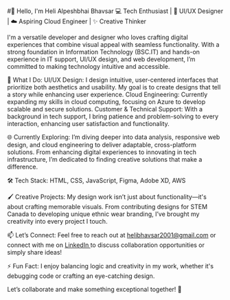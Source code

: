 #👋 Hello, I'm Heli Alpeshbhai Bhavsar
💻 Tech Enthusiast | 🎨 UI/UX Designer | ☁️ Aspiring Cloud Engineer | ✨ Creative Thinker

I'm a versatile developer and designer who loves crafting digital experiences that combine visual appeal with seamless functionality. With a strong foundation in Information Technology (BSC.IT) and hands-on experience in IT support, UI/UX design, and web development, I’m committed to making technology intuitive and accessible.

🌟 What I Do:
UI/UX Design: I design intuitive, user-centered interfaces that prioritize both aesthetics and usability. My goal is to create designs that tell a story while enhancing user experience.
Cloud Engineering: Currently expanding my skills in cloud computing, focusing on Azure to develop scalable and secure solutions.
Customer & Technical Support: With a background in tech support, I bring patience and problem-solving to every interaction, enhancing user satisfaction and functionality.

🌐 Currently Exploring: I’m diving deeper into data analysis, responsive web design, and cloud engineering to deliver adaptable, cross-platform solutions. From enhancing digital experiences to innovating in tech infrastructure, I’m dedicated to finding creative solutions that make a difference.

🛠 Tech Stack: HTML, CSS, JavaScript, Figma, Adobe XD, AWS

🖌️ Creative Projects: My design work isn’t just about functionality—it's about crafting memorable visuals. From contributing designs for STEM Canada to developing unique ethnic wear branding, I’ve brought my creativity into every project I touch.

📫 Let’s Connect: Feel free to reach out at helibhavsar2001@gmail.com or connect with me on <a href="www.linkedin.com/in/heli-bhavsar23/">LinkedIn </a>to discuss collaboration opportunities or simply share ideas!

⚡ Fun Fact: I enjoy balancing logic and creativity in my work, whether it's debugging code or crafting an eye-catching design.

Let’s collaborate and make something exceptional together! 🚀

